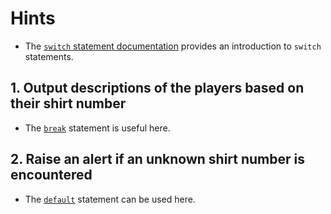 # Hints

- The [`switch` statement documentation][switch-statement] provides an introduction to `switch` statements.

## 1. Output descriptions of the players based on their shirt number

- The [`break`][break] statement is useful here.

## 2. Raise an alert if an unknown shirt number is encountered

- The [`default`][default] statement can be used here.

[switch-statement]: https://docs.oracle.com/javase/tutorial/java/nutsandbolts/switch.html
[break]: https://www.w3schools.com/java/ref_keyword_break.asp
[default]: https://www.w3schools.com/java/ref_keyword_default.asp